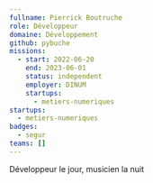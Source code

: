 ```yaml
---
fullname: Pierrick Boutruche
role: Développeur
domaine: Développement
github: pybuche
missions:
  - start: 2022-06-20
    end: 2023-06-01
    status: independent
    employer: DINUM
    startups:
      - metiers-numeriques
startups:
  - metiers-numeriques
badges:
  - segur
teams: []
---
```

Développeur le jour, musicien la nuit